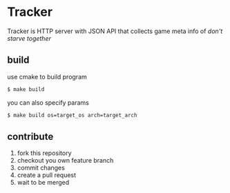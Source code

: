 # Tracker
Tracker is HTTP server with JSON API that collects game meta info of *don't starve together*


## build

use cmake to build program
```bash
$ make build
```
you can also specify params
```bash
$ make build os=target_os arch=target_arch
```

## contribute

1. fork this repository
2. checkout you own feature branch
3. commit changes
4. create a pull request
5. wait to be merged
